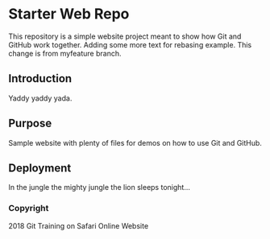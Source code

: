# Starter Web Repo

This repository is a simple website project meant to show how Git and GitHub work together. Adding some more text for rebasing example. This change is from myfeature branch.

## Introduction

Yaddy yaddy yada.

## Purpose

Sample website with plenty of files for demos on how to use Git and GitHub.

## Deployment

In the jungle the mighty jungle the lion sleeps tonight...

### Copyright

2018 Git Training on Safari Online Website